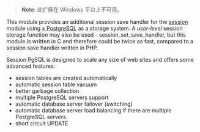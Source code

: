 > **Note**: <span class="simpara">此扩展在 Windows 平台上不可用。</span>

This module provides an additional session save handler for the
<a href="/book/session.html" class="link">session</a> module using
<a href="http://www.postgresql.org/" class="link external">» PostgreSQL</a>
as a storage system. A *user-level* session storage function may also be
used - <span class="function">session\_set\_save\_handler</span>, but
this module is written in C and therefore could be twice as fast,
compared to a session save handler written in PHP.

Session PgSQL is designed to scale any size of web sites and offers some
advanced features:

-   session tables are created automatically
-   automatic session table vacuum
-   better garbage collection
-   multiple PostgreSQL servers support
-   automatic database server failover (switching)
-   automatic database server load balancing if there are multiple
    PostgreSQL servers.
-   short circuit UPDATE
